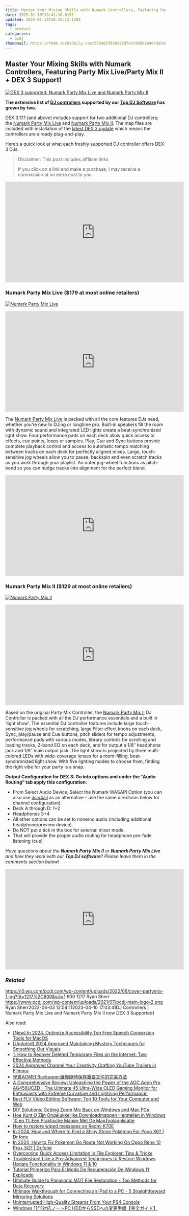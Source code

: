 ```yaml
---
title: Master Your Mixing Skills with Numark Controllers, Featuring Party Mix Live/Party Mix II + DEX 3 Support!
date: 2025-01-10T19:41:16.615Z
updated: 2025-01-14T20:32:12.120Z
tags:
  - product
categories:
  - pcdj
thumbnail: https://thmb.techidaily.com/573a01f636332d7e5c995b169e7da5e56cb9c949cb98537f68160223a0f7de27.jpg
---
```


## Master Your Mixing Skills with Numark Controllers, Featuring Party Mix Live/Party Mix II + DEX 3 Support!

[![DEX 3 supported: Numark Party Mix Live and Numark Party Mix II](https://i0.wp.com/pcdj.com/wp-content/uploads/2022/06/cover-partymix-1.jpg?resize=845%2C321&ssl=1)](https://i0.wp.com/pcdj.com/wp-content/uploads/2022/06/cover-partymix-1.jpg?fit=1030%2C508&ssl=1 "DEX 3 supported: Numark Party Mix Live and Numark Party Mix II")

**The extensive list of [DJ controllers](https://tools.techidaily.com/pcdj/products/) supported by our [Top DJ Software](https://tools.techidaily.com/pcdj/products/) has grown by two.** 

DEX 3.17.1 (and above) includes support for two additional DJ controllers; the [Numark Party Mix Live](https://www.numark.com/product/party-mix-live) and [Numark Party Mix II](https://www.numark.com/product/party-mix-ii). The map files are included with installation of the [latest DEX 3 update](https://tools.techidaily.com/pcdj/products/) which means the controllers are already plug-and-play.

Here’s a quick look at what each freshly supported DJ controller offers DEX 3 DJs.

>  Disclaimer: This post includes affiliate links
>
>  If you click on a link and make a purchase, I may receive a commission at no extra cost to you.
>

<!-- affiliate ads begin -->
<iframe width="560" height="315" src="https://www.youtube.com/embed/fvAC8jgs62o?si=xqEXZ7dpAXZ4sZ7A" title="YouTube video player" frameborder="0" allow="accelerometer; autoplay; clipboard-write; encrypted-media; gyroscope; picture-in-picture; web-share" referrerpolicy="strict-origin-when-cross-origin" allowfullscreen></iframe>
<!-- affiliate ads end -->

### Numark Party Mix Live ($179 at most online retailers)

[![Numark Party Mix Live](https://i2.wp.com/pcdj.com/wp-content/uploads/2022/06/Numark_PartyMixLive_angle_web.png?fit=300%2C188&ssl=1 "Numark Party Mix Live")](https://i2.wp.com/pcdj.com/wp-content/uploads/2022/06/Numark%5FPartyMixLive%5Fangle%5Fweb.png?fit=1030%2C644&ssl=1)

<!-- affiliate ads begin -->
<iframe width="560" height="315" src="https://www.youtube.com/embed/5EKBEujWCw4?si=PwVvvervi8OrYaEA" title="YouTube video player" frameborder="0" allow="accelerometer; autoplay; clipboard-write; encrypted-media; gyroscope; picture-in-picture; web-share" referrerpolicy="strict-origin-when-cross-origin" allowfullscreen></iframe>
<!-- affiliate ads end -->

The [Numark Party Mix Live](https://www.numark.com/product/party-mix-live) is packed with all the core features DJs need, whether you’re new to DJing or longtime pro. Built-in speakers fill the room with dynamic sound and integrated LED lights create a beat-synchronized light show. Four performance pads on each deck allow quick access to effects, cue points, loops or samples. Play, Cue and Sync buttons provide complete playback control and access to automatic tempo matching between tracks on each deck for perfectly aligned mixes. Large, touch-sensitive jog wheels allow you to pause, backspin and even scratch tracks as you work through your playlist. An outer jog-wheel functions as pitch-bend so you can nudge tracks into alignment for the perfect blend.

<!-- affiliate ads begin -->
<iframe width="560" height="315" src="https://www.youtube.com/embed/HaM818fFKXQ?si=ZZLA4lFSHSgCpSE0" title="YouTube video player" frameborder="0" allow="accelerometer; autoplay; clipboard-write; encrypted-media; gyroscope; picture-in-picture; web-share" referrerpolicy="strict-origin-when-cross-origin" allowfullscreen></iframe>
<!-- affiliate ads end -->

### Numark Party Mix II ($129 at most online retailers)

[![](https://i1.wp.com/pcdj.com/wp-content/uploads/2022/06/Numark_PartyMixMKII_angle_web.png?fit=300%2C188&ssl=1 "Numark Party Mix II")](https://i1.wp.com/pcdj.com/wp-content/uploads/2022/06/Numark%5FPartyMixMKII%5Fangle%5Fweb.png?fit=1030%2C644&ssl=1)

<!-- affiliate ads begin -->
<iframe width="560" height="315" src="https://www.youtube.com/embed/YfEPmG_O6F8?si=93ZTVtH_zjFRz5eh" title="YouTube video player" frameborder="0" allow="accelerometer; autoplay; clipboard-write; encrypted-media; gyroscope; picture-in-picture; web-share" referrerpolicy="strict-origin-when-cross-origin" allowfullscreen></iframe>
<!-- affiliate ads end -->

Based on the original Party Mix Controller, the [Numark Party Mix II](https://www.numark.com/product/party-mix-ii) DJ Controller is packed with all the DJ performance essentials and a built in ‘light show’. The essential DJ controller features include large touch-sensitive jog wheels for scratching, large Filter effect knobs on each deck, Sync, play/pause and Cue buttons, pitch sliders for tempo adjustments, performance pads with various modes, library controls for scrolling and loading tracks, 2-band EQ on each deck, and for output a 1/8″ headphone jack and 1/8″ main output jack. The light show is projected by three multi-colored LEDs with wide-coverage lenses for a room-filling, beat-synchronized light show. With five lighting modes to choose from, finding the right vibe for your party is a snap.

**Output Configuration for DEX 3: Go into options and under the “Audio Routing” tab apply this configuration:**

* From Select Audio Device, Select the Numark WASAPI Option (you can also use [asio4all](https://www.asio4all.org/) as an alternative – use the same directions below for channel configuration).
* Deck A through D: 1+2
* Headphones 3+4
* All other options can be set to none/no audio (including additional headphone/preview device).
* Do NOT put a tick in the box for external mixer mode.
* That will provide the proper audio routing for headphone pre-fade listening (cue)

_Have questions about the **Numark Party Mix II** or **Numark Party Mix Live** and how they work with our **Top DJ software**? Please leave them in the comments section below!_

<!-- affiliate ads begin -->
<iframe width="560" height="315" src="https://www.youtube.com/embed/c17xsnbinCQ?si=xHKslFgC3QbxY4qW" title="YouTube video player" frameborder="0" allow="accelerometer; autoplay; clipboard-write; encrypted-media; gyroscope; picture-in-picture; web-share" referrerpolicy="strict-origin-when-cross-origin" allowfullscreen></iframe>
<!-- affiliate ads end -->

### _Related_

https://i0.wp.com/pcdj.com/wp-content/uploads/2022/06/cover-partymix-1.jpg?fit=1217%2C600&ssl=1 600 1217 Ryan Sherr https://www.pcdj.com/wp-content/uploads/2021/07/pcdj-main-logo-2.png Ryan Sherr2022-06-03 12:54:112023-04-10 17:03:41DJ Controllers | Numark Party Mix Live and Numark Party Mix II now DEX 3 Supported}

<ins class="adsbygoogle"
     style="display:block"
     data-ad-format="autorelaxed"
     data-ad-client="ca-pub-7571918770474297"
     data-ad-slot="1223367746"></ins>

<ins class="adsbygoogle"
     style="display:block"
     data-ad-client="ca-pub-7571918770474297"
     data-ad-slot="8358498916"
     data-ad-format="auto"
     data-full-width-responsive="true"></ins>

<span class="atpl-alsoreadstyle">Also read:</span>
<div><ul>
<li><a href="https://fox-blue.techidaily.com/new-in-2024-optimize-accessibility-top-free-speech-conversion-tools-for-macos/"><u>[New] In 2024, Optimize Accessibility Top Free Speech Conversion Tools for MacOS</u></a></li>
<li><a href="https://youtube-blog.techidaily.com/ed-2024-approved-maintaining-mystery-techniques-for-smoothing-out-visuals/"><u>[Updated] 2024 Approved Maintaining Mystery Techniques for Smoothing Out Visuals</u></a></li>
<li><a href="https://win-updates.techidaily.com/1-how-to-recover-deleted-temporary-files-on-the-internet-two-effective-methods/"><u>1. How to Recover Deleted Temporary Files on the Internet: Two Effective Methods</u></a></li>
<li><a href="https://youtube-video-recordings.techidaily.com/2024-approved-channel-your-creativity-crafting-youtube-trailers-in-filmora/"><u>2024 Approved Channel Your Creativity Crafting YouTube Trailers in Filmora</u></a></li>
<li><a href="https://win-updates.techidaily.com/1728506114761-aomei-backupper/"><u>學會AOMEI Backupper讓你隨時保存重要文件的完美方法</u></a></li>
<li><a href="https://hardware-reviews.techidaily.com/a-comprehensive-review-unleashing-the-power-of-the-aoc-agon-pro-ag456uczd-the-ultimate-45-ultra-wide-oled-gaming-monitor-for-enthusiasts-with-extreme-curvat12/"><u>A Comprehensive Review: Unleashing the Power of the AOC Agon Pro AG456UCZD - The Ultimate 45 Ultra-Wide OLED Gaming Monitor for Enthusiasts with Extreme Curvature and Lightning Performance!</u></a></li>
<li><a href="https://some-knowledge.techidaily.com/best-flv-video-editing-software-top-10-tools-for-your-computer-and-web/"><u>Best FLV Video Editing Software: Top 10 Tools for Your Computer and Web</u></a></li>
<li><a href="https://sound-issues.techidaily.com/diy-solutions-getting-zoom-mic-back-on-windows-and-mac-pcs/"><u>DIY Solutions: Getting Zoom Mic Back on Windows and Mac PCs</u></a></li>
<li><a href="https://win-updates.techidaily.com/hoe-kunt-u-zijn-ongelukkelijke-downloadmappen-herstellen-in-windows-10-en-11-een-praktische-manier-met-de-maptoolapplicatie/"><u>Hoe Kunt U Zijn Ongelukkelijke Downloadmappen Herstellen in Windows 10 en 11: Een Praktische Manier Met De MapToolapplicatie</u></a></li>
<li><a href="https://blog-min.techidaily.com/how-to-restore-wiped-messages-on-redmi-k70e-by-fonelab-android-recover-messages/"><u>How to restore wiped messages on Redmi K70E</u></a></li>
<li><a href="https://pokemon-go-android.techidaily.com/in-2024-how-and-where-to-find-a-shiny-stone-pokemon-for-poco-x6-drfone-by-drfone-virtual-android/"><u>In 2024, How and Where to Find a Shiny Stone Pokémon For Poco X6? | Dr.fone</u></a></li>
<li><a href="https://android-pokemon-go.techidaily.com/in-2024-how-to-fix-pokemon-go-route-not-working-on-oppo-reno-10-proplus-5g-drfone-by-drfone-virtual-android/"><u>In 2024, How to Fix Pokemon Go Route Not Working On Oppo Reno 10 Pro+ 5G? | Dr.fone</u></a></li>
<li><a href="https://win-updates.techidaily.com/overcoming-quick-access-limitation-in-file-explorer-tips-and-tricks/"><u>Overcoming Quick Access Limitation in File Explorer: Tips & Tricks</u></a></li>
<li><a href="https://win-updates.techidaily.com/troubleshoot-like-a-pro-advanced-techniques-to-restore-windows-update-functionality-in-windows-11-and-10/"><u>Troubleshoot Like a Pro: Advanced Techniques to Restore Windows Update Functionality in Windows 11 & 10</u></a></li>
<li><a href="https://win-updates.techidaily.com/tutorial-primerizo-para-el-modo-de-recuperacion-de-windows-11-explicado/"><u>Tutorial Primerizo Para El Modo De Recuperación De Windows 11 Explicado</u></a></li>
<li><a href="https://win-updates.techidaily.com/ultimate-guide-to-panasonic-mdt-file-restoration-top-methods-for-data-recovery/"><u>Ultimate Guide to Panasonic MDT File Restoration - Top Methods for Data Recovery</u></a></li>
<li><a href="https://win-updates.techidaily.com/ultimate-walkthrough-for-connecting-an-ipad-to-a-pc-5-straightforward-mirroring-solutions/"><u>Ultimate Walkthrough for Connecting an iPad to a PC - 5 Straightforward Mirroring Solutions</u></a></li>
<li><a href="https://techtrends.techidaily.com/uninterrupted-high-quality-streams-from-your-ps4-console/"><u>Uninterrupted High-Quality Streams From Your PS4 Console</u></a></li>
<li><a href="https://win-updates.techidaily.com/windows-1111pc-hddssd/"><u>Windows 11/11対応ノートPC HDDからSSDへの変更手順【完全ガイド】</u></a></li>
</ul></div>

